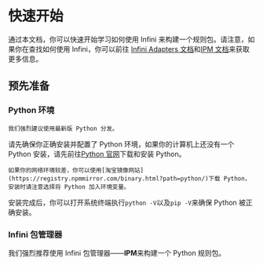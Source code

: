 # 快速开始

通过本文档，你可以快速开始学习如何使用 Infini 来构建一个规则包。请注意，如果你在查找如何使用 Infini，你可以前往 [Infini Adapters 文档](https://adapter.infini.hydroroll.team/)和[IPM 文档](https://ipm.hydroroll.team/)来获取更多信息。

## 预先准备

### Python 环境

```{important} 注意
我们强烈建议使用最新版 Python 分发。
```

请先确保你正确安装并配置了 Python 环境，如果你的计算机上还没有一个 Python 安装，请先前往[Python 官网](https://www.python.org/downloads/)下载和安装 Python。

```{tip} 提示
如果你的网络环境较差，你可以使用[淘宝镜像网站](https://registry.npmmirror.com/binary.html?path=python/)下载 Python，安装时请注意选择将 Python 加入环境变量。
```

安装完成后，你可以打开系统终端执行`python -V`以及`pip -V`来确保 Python 被正确安装。

### Infini 包管理器

我们强烈推荐使用 Infini 包管理器——**IPM**来构建一个 Python 规则包。
